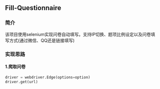 ## Fill-Questionnaire

### 简介

该项目使用selenium实现问卷自动填写。支持IP切换、题项比例设定以及问卷填写方式(通过微信、QQ还是链接填写)

### 实现思路

#### 1.爬取问卷

```python
driver = webdriver.Edge(options=option)
driver.get(url)
```
